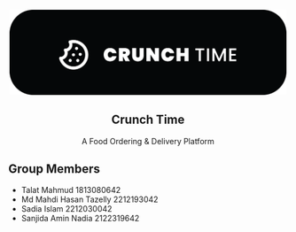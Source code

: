 <p align="center">
  <picture>
    <source srcset="public/images/text_logo_square.png" media="(prefers-color-scheme: dark)" width="500">
    <source srcset="public/images/text_logo_square.png" media="(prefers-color-scheme: dark)" width="500">
    <img src="public/images/text_logo_square.png" alt="Crunch Time Logo" width="500">
  </picture>
  <h2 align="center">
    Crunch Time
  </h2>

  <p align="center">
     A Food Ordering & Delivery Platform
    <br />
  </p>
</p>

## Group Members

- Talat Mahmud 1813080642
- Md Mahdi Hasan Tazelly 2212193042
- Sadia Islam 2212030042
- Sanjida Amin Nadia 2122319642
